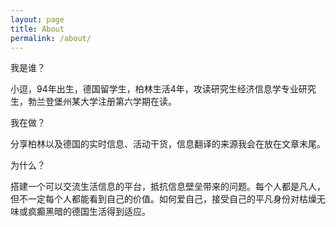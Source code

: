```yaml
---
layout: page
title: About
permalink: /about/
---
```

我是谁？

小逗，94年出生，德国留学生，柏林生活4年，攻读研究生经济信息学专业研究生，勃兰登堡州某大学注册第六学期在读。


我在做？

分享柏林以及德国的实时信息、活动干货，信息翻译的来源我会在放在文章末尾。


为什么？

搭建一个可以交流生活信息的平台，抵抗信息壁垒带来的问题。每个人都是凡人，但不一定每个人都能看到自己的价值。如何爱自己，接受自己的平凡身份对枯燥无味或疯癫黑暗的德国生活得到适应。

